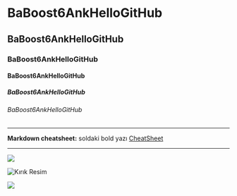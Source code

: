 # BaBoost6AnkHelloGitHub
## BaBoost6AnkHelloGitHub
### BaBoost6AnkHelloGitHub
#### BaBoost6AnkHelloGitHub
##### BaBoost6AnkHelloGitHub
###### BaBoost6AnkHelloGitHub

----
**Markdown cheatsheet:** soldaki bold yazı [CheatSheet](https://github.com/adam-p/markdown-here/wiki/Markdown-Cheatsheet)

----
 
![](https://cdn-icons-png.flaticon.com/512/25/25231.png)

![Kırık Resim](Link)

![](https://camo.githubusercontent.com/a433273b618d7b8c2569ba6013774adf910ae8e3da45eaff176f64781bfd53fc/68747470733a2f2f72617069646170692e636f6d2f626c6f672f77702d636f6e74656e742f75706c6f6164732f323031372f30312f6f63746f6361742e676966)
